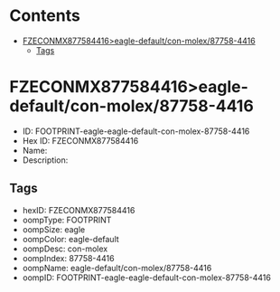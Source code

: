 



Contents
========

* [FZECONMX877584416>eagle-default/con-molex/87758-4416](#fzeconmx877584416eagle-defaultcon-molex87758-4416)
	* [Tags](#tags)

# FZECONMX877584416>eagle-default/con-molex/87758-4416

- ID: FOOTPRINT-eagle-eagle-default-con-molex-87758-4416
- Hex ID: FZECONMX877584416
- Name: 
- Description: 

## Tags

- hexID: FZECONMX877584416
- oompType: FOOTPRINT
- oompSize: eagle
- oompColor: eagle-default
- oompDesc: con-molex
- oompIndex: 87758-4416
- oompName: eagle-default/con-molex/87758-4416
- oompID: FOOTPRINT-eagle-eagle-default-con-molex-87758-4416
